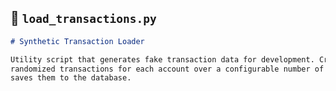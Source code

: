 ## 📘 `load_transactions.py`
```markdown
# Synthetic Transaction Loader

Utility script that generates fake transaction data for development. Creates
randomized transactions for each account over a configurable number of months and
saves them to the database.
```
